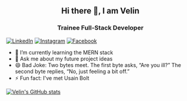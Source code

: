 <h2 align="center">Hi there 👋, I am Velin</h2>

<h3 align="center">Trainee Full-Stack Developer</h3>

<a href="https://www.linkedin.com/in/velin-kalenderski-603a33b4" target="_blank"><img src="https://img.shields.io/badge/LinkedIn-%230077B5.svg?&style=flat-square&logo=linkedin&logoColor=white" alt="LinkedIn"></a>
<a href="https://www.instagram.com/velingmb" target="_blank"><img src="https://img.shields.io/badge/Instagram-%23E4405F.svg?&style=flat-square&logo=instagram&logoColor=white" alt="Instagram"></a>
<a href="https://www.facebook.com/veliink1/" target="_blank"><img src="https://img.shields.io/badge/Facebook-%231877F2.svg?&style=flat-square&logo=facebook&logoColor=white" alt="Facebook"></a>

- 🌱 I’m currently learning the MERN stack
- 💬 Ask me about my future project ideas
- 😄 Bad Joke: Two bytes meet.  The first byte asks, “Are you ill?” The second byte replies, “No, just feeling a bit off.”
- ⚡ Fun fact: I've met Usain Bolt 

[![Velin's GitHub stats](https://github-readme-stats.vercel.app/api?username=velink&show_icons=true)](https://github.com/velink/github-readme-stats)

